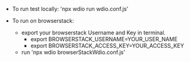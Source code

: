 - To run test locally: 'npx wdio run wdio.conf.js'

- To run on browserstack:

    - export your browserstack Username and Key in terminal.
        - export BROWSERSTACK_USERNAME=YOUR_USER_NAME
        - export BROWSERSTACK_ACCESS_KEY=YOUR_ACCESS_KEY
    - run 'npx wdio browserStackWdio.conf.js'

